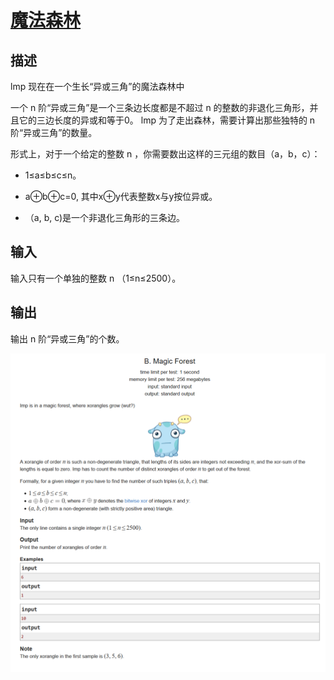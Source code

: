 # [魔法森林](http://codeforces.com/contest/922/problem/B)

## 描述

lmp 现在在一个生长“异或三角”的魔法森林中

一个 n 阶“异或三角”是一个三条边长度都是不超过 n 的整数的非退化三角形，并且它的三边长度的异或和等于0。 lmp 为了走出森林，需要计算出那些独特的 n 阶“异或三角”的数量。

形式上，对于一个给定的整数 n ，你需要数出这样的三元组的数目（a，b，c）：

* 1≤a≤b≤c≤n。

* a⊕b⊕c=0, 其中x⊕y代表整数x与y按位异或。

* （a, b, c)是一个非退化三角形的三条边。

## 输入

输入只有一个单独的整数 n （1≤n≤2500）。

## 输出

输出 n 阶“异或三角”的个数。

![Description](question.png)
